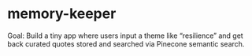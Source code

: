 # memory-keeper
 Goal: Build a tiny app where users input a theme like “resilience” and get back curated quotes stored and searched via Pinecone semantic search.
